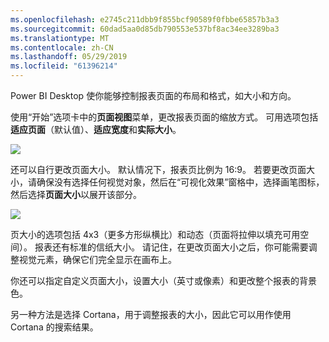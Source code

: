 ```yaml
---
ms.openlocfilehash: e2745c211dbb9f855bcf90589f0fbbe65857b3a3
ms.sourcegitcommit: 60dad5aa0d85db790553e537bf8ac34ee3289ba3
ms.translationtype: MT
ms.contentlocale: zh-CN
ms.lasthandoff: 05/29/2019
ms.locfileid: "61396214"
---
```

Power BI Desktop 使你能够控制报表页面的布局和格式，如大小和方向。

使用“开始”选项卡中的**页面视图**菜单，更改报表页面的缩放方式。 可用选项包括**适应页面**（默认值）、**适应宽度**和**实际大小**。

![](media/3-11-page-layout-formatting/3-11_1.png)

还可以自行更改页面大小。 默认情况下，报表页比例为 16:9。 若要更改页面大小，请确保没有选择任何视觉对象，然后在“可视化效果”窗格中，选择画笔图标，然后选择**页面大小**以展开该部分。

![](media/3-11-page-layout-formatting/3-11_2.png)

页大小的选项包括 4x3（更多方形纵横比）和动态（页面将拉伸以填充可用空间）。 报表还有标准的信纸大小。 请记住，在更改页面大小之后，你可能需要调整视觉元素，确保它们完全显示在画布上。

你还可以指定自定义页面大小，设置大小（英寸或像素）和更改整个报表的背景色。

另一种方法是选择 Cortana，用于调整报表的大小，因此它可以用作使用 Cortana 的搜索结果。

